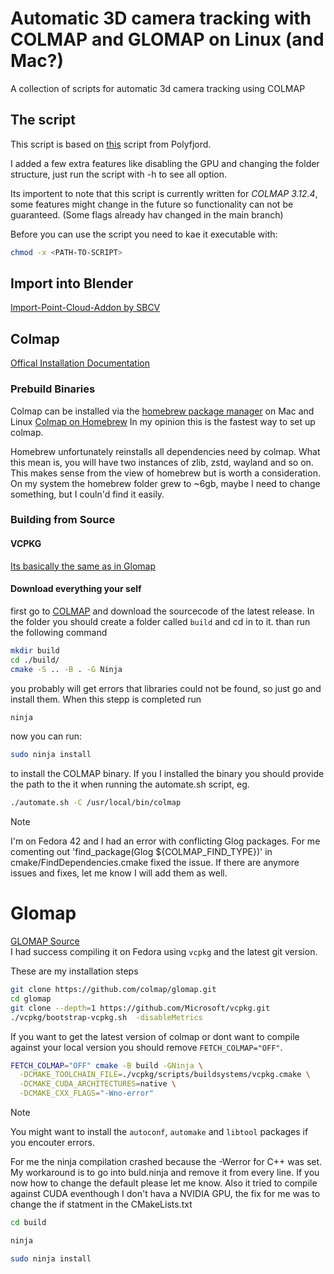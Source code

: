 # Automatic 3D camera tracking with COLMAP and GLOMAP on Linux (and Mac?)
A collection of scripts for automatic 3d camera tracking using COLMAP

## The script
This script is based on [this](https://gist.github.com/polyfjord/4ed7e8988bdb9674145f1c270440200d) script from Polyfjord.

I added a few extra features like disabling the GPU and changing the folder structure, just run the script with -h to see all option.

Its importent to note that this script is currently written for *COLMAP 3.12.4*, some features might change in the future so functionality can not be guaranteed. (Some flags already hav changed in the main branch)

Before you can use the script you need to kae it executable with:
```bash
chmod -x <PATH-TO-SCRIPT>
```

## Import into Blender
[Import-Point-Cloud-Addon by SBCV](https://github.com/SBCV/Blender-Import-Point-Cloud-Addon)


## Colmap
[Offical Installation Documentation](https://colmap.github.io/install.html)

### Prebuild Binaries
Colmap can be installed via the [homebrew package manager](https://brew.sh/) on Mac and Linux
[Colmap on Homebrew](https://formulae.brew.sh/formula/colmap)
In my opinion this is the fastest way to set up colmap.

Homebrew unfortunately reinstalls all dependencies need by colmap. What this mean is, you will have two instances of zlib, zstd, wayland and so on. This makes sense from the view of homebrew but is worth a consideration. On my system the homebrew folder grew to ~6gb, maybe I need to change something, but I couln'd find it easily.

### Building from Source
#### VCPKG
[Its basically the same as in Glomap](#Glomap)

#### Download everything your self
first go to [COLMAP](https://github.com/colmap/colmap) and download the sourcecode of the latest release.
In the folder you should create a folder called `build` and cd in to it.
than run the following command
```bash
mkdir build
cd ./build/
cmake -S .. -B . -G Ninja
```
you probably will get errors that libraries could not be found, so just go and install them.
When this stepp is completed run 
```bash
ninja
```
now you can run:
```bash
sudo ninja install
```
to install the COLMAP binary.
If you I installed the binary you should provide the path to the it when running the automate.sh script, eg.
```bash
./automate.sh -C /usr/local/bin/colmap
```


> [!NOTE]
> I'm on Fedora 42 and I had an error with conflicting Glog packages.
> For me comenting out 'find_package(Glog ${COLMAP_FIND_TYPE})' in cmake/FindDependencies.cmake fixed the issue.
> If there are anymore issues and fixes, let me know I will add them as well.


# Glomap
[GLOMAP Source](https://github.com/colmap/glomap)
</br>
I had success compiling it on Fedora using `vcpkg` and the latest git version.

These are my installation steps

```bash
git clone https://github.com/colmap/glomap.git
cd glomap
git clone --depth=1 https://github.com/Microsoft/vcpkg.git
./vcpkg/bootstrap-vcpkg.sh  -disableMetrics
```

If you want to get the latest version of colmap or dont want to compile against your local version you should remove `FETCH_COLMAP="OFF"`.

```sh
FETCH_COLMAP="OFF" cmake -B build -GNinja \
  -DCMAKE_TOOLCHAIN_FILE=./vcpkg/scripts/buildsystems/vcpkg.cmake \
  -DCMAKE_CUDA_ARCHITECTURES=native \
  -DCMAKE_CXX_FLAGS="-Wno-error"
```
 > [!NOTE]
 > You might want to install the `autoconf`, `automake` and `libtool` packages if you encouter errors.

For me the ninja compilation crashed because the -Werror for C++ was set. My workaround is to go into buld.ninja and remove it from every line.
If you now how to change the default please let me know. Also it tried to compile against CUDA eventhough I don't hava a NVIDIA GPU, the fix for me was to change the if statment in the CMakeLists.txt

```sh
cd build

ninja

sudo ninja install
```
